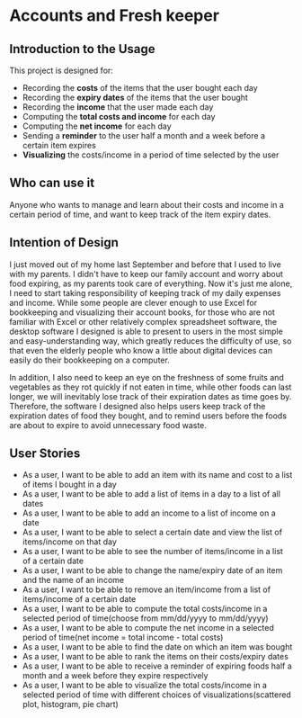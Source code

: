 # Accounts and Fresh keeper

## Introduction to the Usage

This project is designed for:

- Recording the **costs** of the items that the user bought each day
- Recording the **expiry dates** of the items that the user bought 
- Recording the **income** that the user made each day
- Computing the **total costs and income** for each day
- Computing the **net income** for each day
- Sending a **reminder** to the user half a month and a week before a certain item expires
- **Visualizing** the costs/income in a period of time selected by the user

## Who can use it

Anyone who wants to manage and learn about their costs and income in a certain period of time, and want to keep track 
of the item expiry dates.

## Intention of Design

I just moved out of my home last September and before that I used to live with my parents. I didn't have to keep our 
family account and worry about food expiring, as my parents took care of everything. Now it's just me alone, I need to
start taking responsibility of keeping track of my daily expenses and income. While some people are clever enough to 
use Excel for bookkeeping and visualizing their account books, for those who are not familiar with Excel or other 
relatively complex spreadsheet software, the desktop software I designed is able to present to users in the most simple 
and easy-understanding way, which greatly reduces the difficulty of use, so that even the elderly people who know a 
little about digital devices can easily do their bookkeeping on a computer. 

In addition, I also need to keep an eye on the freshness of some fruits and vegetables as they rot quickly if not eaten in time, while 
other foods can last longer, we will inevitably lose track of their expiration dates as time goes by. Therefore, the
software I designed also helps users keep track of the expiration dates of food they bought, and to remind users before the foods are about to expire to avoid unnecessary food waste.

## User Stories

- As a user, I want to be able to add an item with its name and cost to a list of items I bought in a day
- As a user, I want to be able to add a list of items in a day to a list of all dates
- As a user, I want to be able to add an income to a list of income on a date
- As a user, I want to be able to select a certain date and view the list of items/income on that day
- As a user, I want to be able to see the number of items/income in a list of a certain date
- As a user, I want to be able to change the name/expiry date of an item and the name of an income
- As a user, I want to be able to remove an item/income from a list of items/income of a certain date
- As a user, I want to be able to compute the total costs/income in a selected period of time(choose from mm/dd/yyyy to 
  mm/dd/yyyy)
- As a user, I want to be able to compute the net income in a selected period of time(net income = total income - total 
  costs)
- As a user, I want to be able to find the date on which an item was bought
- As a user, I want to be able to rank the items on their costs/expiry dates
- As a user, I want to be able to receive a reminder of expiring foods half a month and a week before they expire 
  respectively
- As a user, I want to be able to visualize the total costs/income in a selected period of time with different choices 
  of visualizations(scattered plot, histogram, pie chart)
